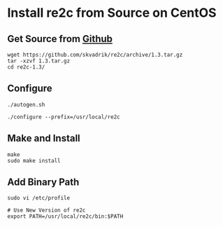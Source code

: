 # Install re2c from Source on CentOS

## Get Source from [Github](https://github.com/skvadrik/re2c/releases)
```
wget https://github.com/skvadrik/re2c/archive/1.3.tar.gz
tar -xzvf 1.3.tar.gz
cd re2c-1.3/
```

## Configure
```
./autogen.sh

./configure --prefix=/usr/local/re2c
```

## Make and Install
```
make
sudo make install
```

## Add Binary Path
```
sudo vi /etc/profile
```

```
# Use New Version of re2c
export PATH=/usr/local/re2c/bin:$PATH
```
